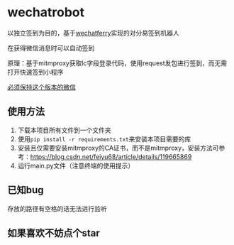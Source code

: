 # wechatrobot

以独立签到为目的，基于[wechatferry](https://github.com/lich0821/WeChatFerry)实现的对分易签到机器人

在获得微信消息时可以自动签到

原理：基于mitmproxy获取lc字段登录代码，使用request发包进行签到，而无需打开快速签到小程序

[必须保持这个版本的微信](https://github.com/lich0821/WeChatFerry/releases/latest)

## 使用方法

1. 下载本项目所有文件到一个文件夹
2. 使用`pip install -r requirements.txt`来安装本项目需要的库
3. 安装且仅需要安装mitmproxy的CA证书，而不是mitmproxy，安装方法可参考：https://blog.csdn.net/feiyu68/article/details/119665869
4. 运行main.py文件（注意终端的使用提示）

## 已知bug

存放的路径有空格的话无法进行监听

## 如果喜欢不妨点个star
